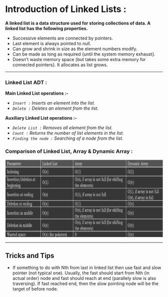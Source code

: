 # Introduction of Linked Lists :

**A linked list is a data structure used for storing collections of data. A linked list has the following properties.**

* Successive elements are connected by pointers.
* Last element is always pointed to null.
* Can grow and shrink in size as the element numbers modify.
* Can be made as long as required {until the system memory exhaust}. 
* Doesn't waste memory space {but takes some extra memory for connected pointers}. It allocates as list grows.
***

### Linked List ADT :

**Main Linked List operations :-**
* *`Insert :` Inserts an element into the list.*
* *`Delete :` Deletes an element from the list.*

**Auxiliary Linked List operations :-**
* *`Delete List :` Removes all element from the list.*
* *`Count :` Returns the number of list elements in the list.*
* *`Finding the node :` Searching of a node from the list.*

### Comparison of Linked List, Array & Dynamic Array :

![Comparison](.\img\Comparison.png)
***

## Tricks and Tips
- If something to do with Nth from last in linked list then use fast and slow pointer (not typical one). Usually, the fast should start from Nth (in actual order) node and fast should reach at end (parallely slow is also traversing). If fast reached end, then the slow pointing node will be the target of before node.